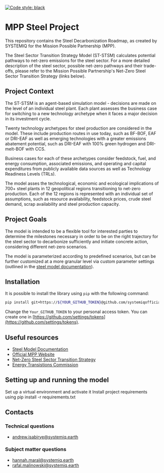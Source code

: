 [![Code style: black](https://img.shields.io/badge/code%20style-black-000000.svg)](https://github.com/psf/black)


# MPP Steel Project

This repository contains the Steel Decarbonization Roadmap, as created by SYSTEMIQ for the Mission Possible Partnership (MPP).

The Steel Sector Transition Strategy Model (ST-STSM) calculates potential pathways to net-zero emissions for the steel sector. For a more detailed description of the steel sector, possible net-zero pathways and their trade-offs, please refer to the Mission Possible Partnership's Net-Zero Steel Sector Transition Strategy (links below).

## Project Context

The ST-STSM is an agent-based simulation model - decisions are made on the level of an individual steel plant. Each plant assesses the business case for switching to a new technology archetype when it faces a major decision in its investment cycle.

Twenty technology archetypes for steel production are considered in the model. These include production routes in use today, such as BF-BOF, EAF or DRI-EAF as well as emerging technologies with a greater emissions abatement potential, such as DRI-EAF with 100% green hydrogen and DRI-melt-BOF with CCS.

Business cases for each of these archetypes consider feedstock, fuel, and energy consumption, associated emissions, and operating and capital expenditures from publicly available data sources as well as Technology Readiness Levels (TRLs).

The model asses the technological, economic and ecological implications of 700+ steel plants in 12 geopolitical regions transitioning to net-zero production. Each of the 12 regions is represented with an individual set of assumptions, such as resource availability, feedstock prices, crude steel demand, scrap availability and steel production capacity.

## Project Goals

The model is intended to be a flexible tool for interested parties to determine the milestones necessary in order to be on the right trajectory for the steel sector to decarbonize sufficiently and initiate concrete action, considering different net-zero scenarios.

The model is parameterized according to predefined scenarios, but can be further customized at a more granular level via custom parameter settings (outlined in the [steel model documentation](https://app.gitbook.com/o/vfc6mmxMh4Zr7LjKZ5yL/s/ZgShyrOk78V0ixbxKFrP/)).

## Installation

It is possible to install the library using `pip` with the following command:

```bash
pip install git+https://${YOUR_GITHUB_TOKEN}@github.com/systemiqofficial/mpp-steel-model.git
```

Change the `Your_GITHUB_TOKEN` to your personal access token. You can create one in [https://github.com/settings/tokens](https://github.com/settings/tokens).

## Useful resources

- [Steel Model Documentation](https://app.gitbook.com/o/vfc6mmxMh4Zr7LjKZ5yL/s/ZgShyrOk78V0ixbxKFrP/)
- [Official MPP Website](https://missionpossiblepartnership.org/)
- [Net-Zero Steel Sector Transition Strategy](https://missionpossiblepartnership.org/wp-content/uploads/2021/10/MPP-Steel-Transition-Strategy-Oct-2021.pdf)
- [Energy Transistions Commission](https://www.energy-transitions.org/)

## Setting up and running the model

Set up a virtual environment and activate it
Install project requirements using pip install -r requirements.txt

## Contacts

### Technical questions

- andrew.isabirye@systemiq.earth

### Subject matter questions

- hannah.maral@systemiq.earth
- rafal.malinowski@systemiq.earth
